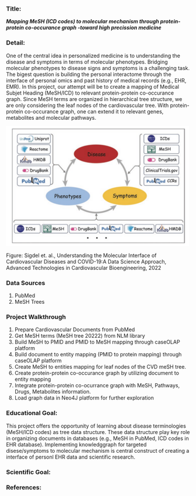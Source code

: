 ### Title: 
***Mapping MeSH (ICD codes) to molecular mechanism through protein-protein co-occurance graph -toward high precission medicine***

### Detail:

One of the central idea in personalized medicine is to understanding the disease and symptoms in terms of molecular phenotypes. Bridging molecular phenotypes to disease signs and symptoms is a challenging task. The bigest question is building the personal interactome through the interface of personal omics and past history of medical records (e.g., EHR, EMR). In this project, our attempt will be to create a mapping of Medical Subjet Heading (MeSH/ICD) to relevant protein-protein co-occurance graph. Since MeSH terms are organized in hierarchical tree structure, we are only considering the leaf nodes of the cardiovascular tree.  With protein-protein co-occurance graph, one can extend it to relevant genes, metabolites and molecular pathways. 

<img src="plots/pmed.png" alt="drawing" width="500"/>

Figure: Sigdel et. al., Understanding the Molecular Interface of 
Cardiovascular Diseases and COVID-19:A Data Science Approach, 
Advanced Technologies in Cardiovascular Bioengineering, 2022


### Data Sources

1. PubMed
2. MeSH Trees

### Project Walkthrough

1. Prepare Cardiovascular Documents from PubMed
2. Get MeSH terms (MeSH tree 20222) from NLM library 
3. Build MeSH to PMID and PMID to MeSH mapping through caseOLAP platform
4. Build document to entity mapping (PMID to protein mapping) through caseOLAP platform
5. Create MeSH to entities mapping for leaf nodes of the CVD meSH tree.
6. Create protein-protein co-occurance graph by utilizing document to entity mapping
7. Integrate protein-protein co-ocurrance graph with MeSH, Pathways, Drugs, Metabolites information.
8. Load graph data in Neo4J platform for further exploration

### Educational Goal:
This project offers the opportunity of learning about disease terminologies (MeSH/ICD codes) as tree data structure. These data structure play key role in organizing documents in databases (e.g., MeSH in PubMed, ICD codes in EHR database). Implementing knowledggraph for targeted disese/symptoms to molecular mechanism is central construct of creating a interface of personl EHR data and scientific research.

### Scientific Goal:


### References: 




